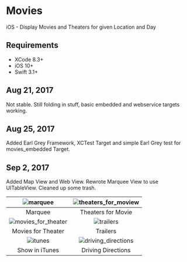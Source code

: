 # Movies
iOS - Display Movies and Theaters for given Location and Day

## Requirements

- XCode 8.3+
- iOS 10+
- Swift 3.1+


## Aug 21, 2017
Not stable. Still folding in stuff, basic embedded and webservice targets working.

## Aug 25, 2017
Added Earl Grey Framework, XCTest Target and simple Earl Grey test for movies_embedded Target.

## Sep 2, 2017
Added Map View and Web View. Rewrote Marquee View to use UITableView. Cleaned up some trash.

![marquee](https://user-images.githubusercontent.com/4106530/29996841-fe997834-8fba-11e7-8666-ee7271436fcf.png) |![theaters_for_moview](https://user-images.githubusercontent.com/4106530/29996843-01ec617c-8fbb-11e7-9797-417df46bad35.png)
:-------------------------:|:-------------------------:
Marquee | Theaters for Movie |
![movies_for_theater](https://user-images.githubusercontent.com/4106530/29996844-045b1994-8fbb-11e7-9d90-cfac30290203.png) | ![trailers](https://user-images.githubusercontent.com/4106530/29996845-06f3ee6a-8fbb-11e7-8de3-d6b4f812c598.png) |
Movies for Theater | Trailers |
![itunes](https://user-images.githubusercontent.com/4106530/29996846-091fb03e-8fbb-11e7-9d37-2ccd60cdd938.png) | ![driving_directions](https://user-images.githubusercontent.com/4106530/29996848-0b3a21d8-8fbb-11e7-8338-e4e7ee205490.png) |
Show in iTunes | Driving Directions
